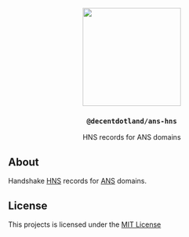 <p align="center">
  <a href="https://decent.land">
    <img src="https://raw.githubusercontent.com/decentldotland/ark-protocol/main/img/new-logo.png" height="200">
  </a>
  <h3 align="center"><code>@decentdotland/ans-hns</code></h3>
  <p align="center">HNS records for ANS domains</p>
</p>

## About
Handshake [HNS](https://handshake.org/) records for [ANS](https://ans.gg) domains.



## License
This projects is licensed under the [MIT License](./LICENSE)